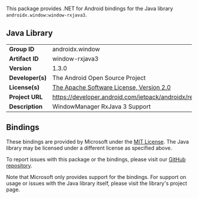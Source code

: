 This package provides .NET for Android bindings for the Java library `androidx.window:window-rxjava3`.

## Java Library

| | |
|-|-|
| **Group ID** | androidx.window |
| **Artifact ID** | window-rxjava3 |
| **Version** | 1.3.0 |
| **Developer(s)** | The Android Open Source Project |
| **License(s)** | [The Apache Software License, Version 2.0](http://www.apache.org/licenses/LICENSE-2.0.txt) |
| **Project URL** | https://developer.android.com/jetpack/androidx/releases/window#1.3.0 |
| **Description** | WindowManager RxJava 3 Support |

## Bindings

These bindings are provided by Microsoft under the [MIT License](https://opensource.org/licenses/MIT). The Java
library may be licensed under a different license as specified above.

To report issues with this package or the bindings, please visit our [GitHub repository](https://aka.ms/android-libraries).

Note that Microsoft only provides support for the bindings. For support on
usage or issues with the Java library itself, please visit the library's project page.
